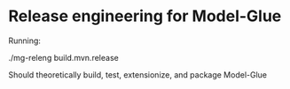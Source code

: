 # Release engineering for Model-Glue

Running:

./mg-releng build.mvn.release

Should theoretically build, test, extensionize, and package Model-Glue